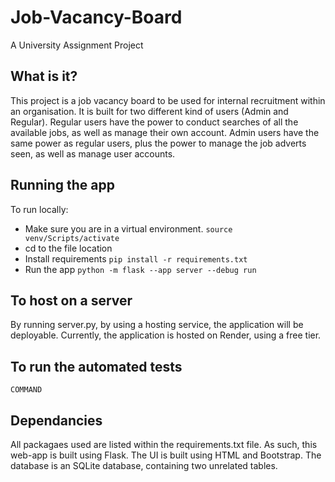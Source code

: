 # Job-Vacancy-Board
A University Assignment Project

## What is it?
This project is a job vacancy board to be used for internal recruitment within an organisation. It is built for two different kind of users (Admin and Regular). Regular users have the power to conduct searches of all the available jobs, as well as manage their own account. Admin users have the same power as regular users, plus the power to manage the job adverts seen, as well as manage user accounts.

## Running the app
To run locally: 
- Make sure you are in a virtual environment.
```source venv/Scripts/activate```
- cd to the file location
- Install requirements
```pip install -r requirements.txt ```
- Run the app
```python -m flask --app server --debug run```

## To host on a server
By running server.py, by using a hosting service, the application will be deployable. Currently, the application is hosted on Render, using a free tier. 

## To run the automated tests
```COMMAND ```

## Dependancies 
All packagaes used are listed within the requirements.txt file.
As such, this web-app is built using Flask. The UI is built using HTML and Bootstrap. The database is an SQLite database, containing two unrelated tables.
